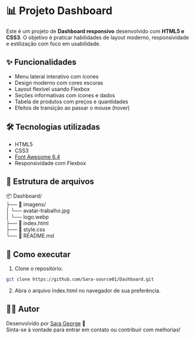 # 📊 Projeto Dashboard

Este é um projeto de **Dashboard responsivo** desenvolvido com **HTML5 e CSS3**. O objetivo é praticar habilidades de layout moderno, responsividade e estilização com foco em usabilidade.


## ✨ Funcionalidades

- Menu lateral interativo com ícones
- Design moderno com cores escuras
- Layout flexível usando Flexbox
- Seções informativas com ícones e dados
- Tabela de produtos com preços e quantidades
- Efeitos de transição ao passar o mouse (hover)

## 🛠 Tecnologias utilizadas

- HTML5
- CSS3
- [Font Awesome 6.4](https://fontawesome.com/)
- Responsividade com Flexbox

## 📁 Estrutura de arquivos

📦 Dashboard/  
├── 📁 imagens/  
│   └── avatar-trabalho.jpg  
│   └── logo.webp  
├── 📄 index.html  
├── 📄 style.css  
└── 📄 README.md


## 🚀 Como executar

1. Clone o repositório:
```bash
git clone https://github.com/Sara-source01/Dashboard.git

```
2. Abra o arquivo index.html no navegador de sua preferência.


## 👩‍💻 Autor

Desenvolvido por [Sara George](https://github.com/Sara-source01) 🚀  
Sinta-se à vontade para entrar em contato ou contribuir com melhorias!
